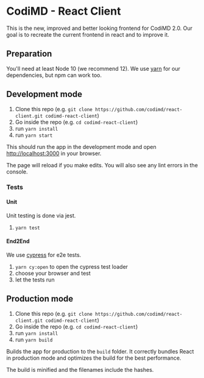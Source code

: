 # CodiMD - React Client

This is the new, improved and better looking frontend for CodiMD 2.0.
Our goal is to recreate the current frontend in react and to improve it.

## Preparation
You'll need at least Node 10 (we recommend 12). We use [yarn](https://yarnpkg.com/) for our dependencies, but npm can work too.

## Development mode

1. Clone this repo (e.g. `git clone https://github.com/codimd/react-client.git codimd-react-client`)
2. Go inside the repo (e.g. `cd codimd-react-client`)
3. run `yarn install`
4. run `yarn start`

This should run the app in the development mode and open [http://localhost:3000](http://localhost:3000) in your browser.

The page will reload if you make edits.
You will also see any lint errors in the console.

### Tests

#### Unit

Unit testing is done via jest.

1. `yarn test`

#### End2End

We use [cypress](https://cypress.io) for e2e tests.

1. `yarn cy:open` to open the cypress test loader
2. choose your browser and test
3. let the tests run

## Production mode

1. Clone this repo (e.g. `git clone https://github.com/codimd/react-client.git codimd-react-client`)
2. Go inside the repo (e.g. `cd codimd-react-client`)
3. run `yarn install`
4. run `yarn build`

Builds the app for production to the `build` folder.
It correctly bundles React in production mode and optimizes the build for the best performance.

The build is minified and the filenames include the hashes.
